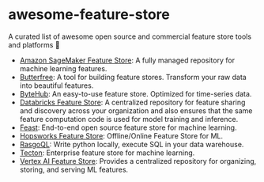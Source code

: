 # awesome-feature-store

A curated list of awesome open source and commercial feature store tools and platforms 🚀

 * [Amazon SageMaker Feature Store](https://aws.amazon.com/sagemaker/feature-store/): A fully managed repository for machine learning features.
 * [Butterfree](https://github.com/quintoandar/butterfree): A tool for building feature stores. Transform your raw data into beautiful features.
 * [ByteHub](https://github.com/bytehub-ai/bytehub): An easy-to-use feature store. Optimized for time-series data.
 * [Databricks Feature Store](https://docs.gcp.databricks.com/applications/machine-learning/feature-store/index.html): A centralized repository for feature sharing and discovery across your organization and also ensures that the same feature computation code is used for model training and inference.
 * [Feast](https://feast.dev/): End-to-end open source feature store for machine learning.
 * [Hopsworks Feature Store](https://github.com/logicalclocks/hopsworks): Offline/Online Feature Store for ML.
 * [RasgoQL](https://github.com/rasgointelligence/RasgoQL): Write python locally, execute SQL in your data warehouse.
 * [Tecton](https://www.tecton.ai/): Enterprise feature store for machine learning.
 * [Vertex AI Feature Store](https://cloud.google.com/vertex-ai/docs/featurestore): Provides a centralized repository for organizing, storing, and serving ML features.
